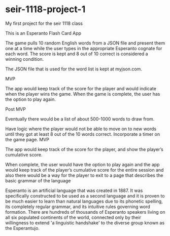 # seir-1118-project-1
My first project for the seir 1118 class

This is an Esperanto Flash Card App

The game pulls 10 random English words from a JSON file and present them one at a time while the user types in the appropriate Esperanto cognate for each word. The score is kept and 8 out of 10 correct is considered a winning condition.

The JSON file that is used for the word list is kept at myjson.com.


MVP

The app would keep track of the score for the player and would indicate when the player wins the game. When the game is complete, the user has the option to play again. 


Post MVP

Eventually there would be a list of about 500-1000 words to draw from.

Have logic where the player would not be able to move on to new words until they got at least 8 out of the 10 words correct. Incorporate a timer on the game page. MVP

The app would keep track of the score for the player, and show the player’s cumulative score. 

When complete, the user would have the option to play again and the app would keep track of the player’s cumulative score for the entire session and also there would be a way for the player to exit to a page that describes the basic grammar of the language



Esperanto is an artificial language that was created in 1887. It was specifically constructed to be used as a second language and it is proven to be much easier to learn than natural languages due to its phonetic spelling, its completely regular grammar, and its intuitive rules governing word formation. There are hundreds of thousands of Esperanto speakers living on all six populated continents of the world, connected only by their willingness to extend 'a linguistic handshake' to the diverse group known as the Esperantujo.
